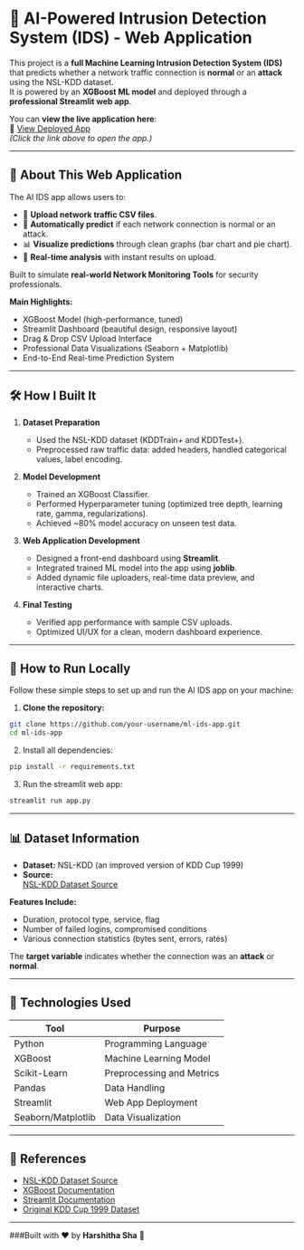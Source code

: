 # 🚨 AI-Powered Intrusion Detection System (IDS) - Web Application

This project is a **full Machine Learning Intrusion Detection System (IDS)** that predicts whether a network traffic connection is **normal** or an **attack** using the NSL-KDD dataset.  
It is powered by an **XGBoost ML model** and deployed through a **professional Streamlit web app**.


You can **view the live application here**:  
🔗 [View Deployed App](https://your-streamlit-link)  
*(Click the link above to open the app.)*

---

## 🧠 About This Web Application

The AI IDS app allows users to:

- 📂 **Upload network traffic CSV files**.
- 🤖 **Automatically predict** if each network connection is normal or an attack.
- 📊 **Visualize predictions** through clean graphs (bar chart and pie chart).
- 🚀 **Real-time analysis** with instant results on upload.

Built to simulate **real-world Network Monitoring Tools** for security professionals.

**Main Highlights:**
- XGBoost Model (high-performance, tuned)
- Streamlit Dashboard (beautiful design, responsive layout)
- Drag & Drop CSV Upload Interface
- Professional Data Visualizations (Seaborn + Matplotlib)
- End-to-End Real-time Prediction System

---

## 🛠 How I Built It

1. **Dataset Preparation**  
   - Used the NSL-KDD dataset (KDDTrain+ and KDDTest+).
   - Preprocessed raw traffic data: added headers, handled categorical values, label encoding.

2. **Model Development**
   - Trained an XGBoost Classifier.
   - Performed Hyperparameter tuning (optimized tree depth, learning rate, gamma, regularizations).
   - Achieved ~80% model accuracy on unseen test data.

3. **Web Application Development**
   - Designed a front-end dashboard using **Streamlit**.
   - Integrated trained ML model into the app using **joblib**.
   - Added dynamic file uploaders, real-time data preview, and interactive charts.

4. **Final Testing**
   - Verified app performance with sample CSV uploads.
   - Optimized UI/UX for a clean, modern dashboard experience.

---

## 🚀 How to Run Locally

Follow these simple steps to set up and run the AI IDS app on your machine:

1. **Clone the repository:**
```bash
git clone https://github.com/your-username/ml-ids-app.git
cd ml-ids-app
```

2. Install all dependencies:
```bash
pip install -r requirements.txt
```

3. Run the streamlit web app:
 ```bash
streamlit run app.py
```

---

## 📊 Dataset Information

- **Dataset:** NSL-KDD (an improved version of KDD Cup 1999)
- **Source:**  
  [NSL-KDD Dataset Source](https://www.unb.ca/cic/datasets/nsl.html)

**Features Include:**
- Duration, protocol type, service, flag
- Number of failed logins, compromised conditions
- Various connection statistics (bytes sent, errors, rates)

The **target variable** indicates whether the connection was an **attack** or **normal**.

---

## 📌 Technologies Used

| Tool | Purpose |
|------|---------|
| Python | Programming Language |
| XGBoost | Machine Learning Model |
| Scikit-Learn | Preprocessing and Metrics |
| Pandas | Data Handling |
| Streamlit | Web App Deployment |
| Seaborn/Matplotlib | Data Visualization |

---

## 🔗 References

- [NSL-KDD Dataset Source](https://www.unb.ca/cic/datasets/nsl.html)
- [XGBoost Documentation](https://xgboost.readthedocs.io/)
- [Streamlit Documentation](https://docs.streamlit.io/)
- [Original KDD Cup 1999 Dataset](http://kdd.ics.uci.edu/databases/kddcup99/kddcup99.html)

---


###Built with ❤️ by **Harshitha Sha** 🚀  

